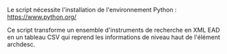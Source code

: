 Le script nécessite l'installation de l'environnement Python : https://www.python.org/

Ce script transforme un ensemble d'instruments de recherche en XML EAD en un tableau CSV qui reprend les informations de niveau haut de l'élément archdesc.
